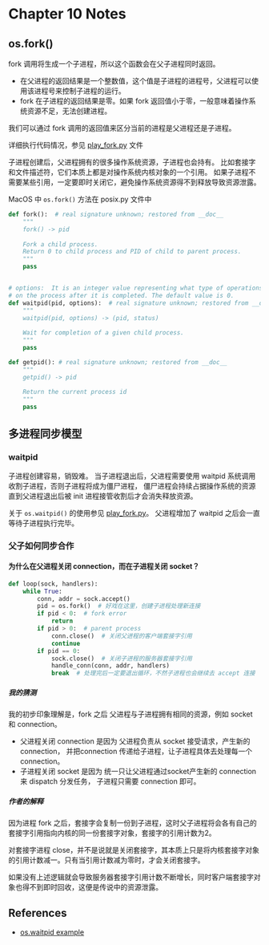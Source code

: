 # Chapter 10 Notes

## os.fork()

fork 调用将生成一个子进程，所以这个函数会在父子进程同时返回。

- 在父进程的返回结果是一个整数值，这个值是子进程的进程号，父进程可以使用该进程号来控制子进程的运行。
- fork 在子进程的返回结果是零。如果 fork 返回值小于零，一般意味着操作系统资源不足，无法创建进程。

我们可以通过 fork 调用的返回值来区分当前的进程是父进程还是子进程。

详细执行代码情况，参见 [play_fork.py](play_fork.py) 文件

子进程创建后，父进程拥有的很多操作系统资源，子进程也会持有。
比如套接字和文件描述符，它们本质上都是对操作系统内核对象的一个引用。
如果子进程不需要某些引用，一定要即时关闭它，避免操作系统资源得不到释放导致资源泄露。

MacOS 中 `os.fork()` 方法在 posix.py 文件中

```python
def fork():  # real signature unknown; restored from __doc__
    """
    fork() -> pid
    
    Fork a child process.
    Return 0 to child process and PID of child to parent process.
    """
    pass


# options:	It is an integer value representing what type of operations will be carried out 
# on the process after it is completed. The default value is 0.
def waitpid(pid, options):  # real signature unknown; restored from __doc__
    """
    waitpid(pid, options) -> (pid, status)
    
    Wait for completion of a given child process.
    """
    pass

def getpid(): # real signature unknown; restored from __doc__
    """
    getpid() -> pid
    
    Return the current process id
    """
    pass

```

## 多进程同步模型

### waitpid
子进程创建容易，销毁难。
当子进程退出后，父进程需要使用 waitpid 系统调用收割子进程，否则子进程将成为僵尸进程，
僵尸进程会持续占据操作系统的资源直到父进程退出后被 init 进程接管收割后才会消失释放资源。

关于 `os.waitpid()` 的使用参见 [play_fork.py](play_fork.py)。
父进程增加了 waitpid 之后会一直等待子进程执行完毕。

### 父子如何同步合作
#### 为什么在父进程关闭 connection，而在子进程关闭 socket？
```python
def loop(sock, handlers):
    while True:
        conn, addr = sock.accept()
        pid = os.fork()  # 好戏在这里，创建子进程处理新连接
        if pid < 0:  # fork error
            return
        if pid > 0:  # parent process
            conn.close()  # 关闭父进程的客户端套接字引用
            continue
        if pid == 0:
            sock.close()  # 关闭子进程的服务器套接字引用
            handle_conn(conn, addr, handlers)
            break  # 处理完后一定要退出循环，不然子进程也会继续去 accept 连接
```
##### 我的猜测
我的初步印象理解是，fork 之后 父进程与子进程拥有相同的资源，例如 socket 和 connection。
- 父进程关闭 connection 是因为 父进程负责从 socket 接受请求，产生新的 connection，
并把connection 传递给子进程，让子进程具体去处理每一个 connection。
- 子进程关闭 socket 是因为 统一只让父进程通过socket产生新的 connection来 dispatch 分发任务，
子进程只需要 connection 即可。

##### 作者的解释
因为进程 fork 之后，套接字会复制一份到子进程，这时父子进程将会各有自己的套接字引用指向内核的同一份套接字对象，套接字的引用计数为2。

对套接字进程 close，并不是说就是关闭套接字，其本质上只是将内核套接字对象的引用计数减一。只有当引用计数减为零时，才会关闭套接字。

如果没有上述逻辑就会导致服务器套接字引用计数不断增长，同时客户端套接字对象也得不到即时回收，这便是传说中的资源泄露。



## References

- [os.waitpid example](https://www.delftstack.com/api/python/python-os-waitpid/#google_vignette)